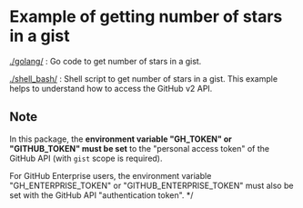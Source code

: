 # Example of getting number of stars in a gist

[./golang/](./golang/)
: Go code to get number of stars in a gist.

[./shell_bash/](./shell_bash/)
: Shell script to get number of stars in a gist. This example helps to understand how to access the GitHub v2 API.

## Note

In this package, the **environment variable "GH_TOKEN" or "GITHUB_TOKEN" must be
set** to the "personal access token" of the GitHub API (with `gist` scope is required).

For GitHub Enterprise users, the environment variable "GH_ENTERPRISE_TOKEN" or
"GITHUB_ENTERPRISE_TOKEN" must also be set with the GitHub API "authentication token".
*/
